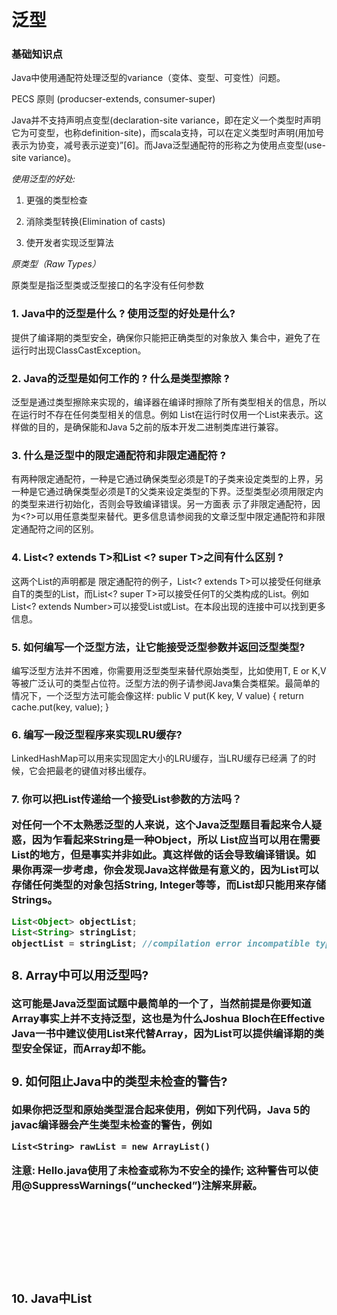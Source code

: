 # 泛型

### 基础知识点

Java中使用通配符处理泛型的variance（变体、变型、可变性）问题。

PECS 原则 (producser-extends, consumer-super)


Java并不支持声明点变型(declaration-site variance，即在定义一个类型时声明它为可变型，也称definition-site)，而scala支持，可以在定义类型时声明(用加号表示为协变，减号表示逆变)”[6]。而Java泛型通配符的形称之为使用点变型(use-site variance)。

*使用泛型的好处:*

  1. 更强的类型检查

  2. 消除类型转换(Elimination of casts)

  2. 使开发者实现泛型算法

*原类型（Raw Types）*

原类型是指泛型类或泛型接口的名字没有任何参数

### 1. Java中的泛型是什么 ? 使用泛型的好处是什么?

提供了编译期的类型安全，确保你只能把正确类型的对象放入 集合中，避免了在运行时出现ClassCastException。

### 2. Java的泛型是如何工作的 ? 什么是类型擦除 ?

泛型是通过类型擦除来实现的，编译器在编译时擦除了所有类型相关的信息，所以在运行时不存在任何类型相关的信息。例如 List<String>在运行时仅用一个List来表示。这样做的目的，是确保能和Java 5之前的版本开发二进制类库进行兼容。

### 3. 什么是泛型中的限定通配符和非限定通配符 ?

有两种限定通配符，一种是<? extends T>它通过确保类型必须是T的子类来设定类型的上界，另一种是<? super T>它通过确保类型必须是T的父类来设定类型的下界。泛型类型必须用限定内的类型来进行初始化，否则会导致编译错误。另一方面<?>表 示了非限定通配符，因为<?>可以用任意类型来替代。更多信息请参阅我的文章泛型中限定通配符和非限定通配符之间的区别。

### 4. List<? extends T>和List <? super T>之间有什么区别 ?

这两个List的声明都是 限定通配符的例子，List<? extends T>可以接受任何继承自T的类型的List，而List<? super T>可以接受任何T的父类构成的List。例如List<? extends Number>可以接受List<Integer>或List<Float>。在本段出现的连接中可以找到更多信息。

### 5. 如何编写一个泛型方法，让它能接受泛型参数并返回泛型类型?

编写泛型方法并不困难，你需要用泛型类型来替代原始类型，比如使用T, E or K,V等被广泛认可的类型占位符。泛型方法的例子请参阅Java集合类框架。最简单的情况下，一个泛型方法可能会像这样:
public V put(K key, V value) {
return cache.put(key, value);
}

### 6. 编写一段泛型程序来实现LRU缓存?

LinkedHashMap可以用来实现固定大小的LRU缓存，当LRU缓存已经满 了的时候，它会把最老的键值对移出缓存。


### 7. 你可以把List<String>传递给一个接受List<Object>参数的方法吗？

对任何一个不太熟悉泛型的人来说，这个Java泛型题目看起来令人疑惑，因为乍看起来String是一种Object，所以 List<String>应当可以用在需要List<Object>的地方，但是事实并非如此。真这样做的话会导致编译错误。如 果你再深一步考虑，你会发现Java这样做是有意义的，因为List<Object>可以存储任何类型的对象包括String, Integer等等，而List<String>却只能用来存储Strings。

```java
List<Object> objectList;
List<String> stringList;
objectList = stringList; //compilation error incompatible types
```

### 8. Array中可以用泛型吗?

这可能是Java泛型面试题中最简单的一个了，当然前提是你要知道Array事实上并不支持泛型，这也是为什么Joshua Bloch在Effective Java一书中建议使用List来代替Array，因为List可以提供编译期的类型安全保证，而Array却不能。


### 9. 如何阻止Java中的类型未检查的警告?

如果你把泛型和原始类型混合起来使用，例如下列代码，Java 5的javac编译器会产生类型未检查的警告，例如

```
List<String> rawList = new ArrayList()
```

注意: Hello.java使用了未检查或称为不安全的操作;
这种警告可以使用@SuppressWarnings(“unchecked”)注解来屏蔽。

### 10. Java中List<Object>和原始类型List之间的区别?

原始类型和带参数类型<Object>之间的主要区别是，在编译时编译器不会对原始类型进行类型安全检查，却会对带参数的类型进行检查，通过使用Object作为类型，可以告知编译器该方法可以接受任何类型的对象，比如String或Integer。这道题的考察点在于对泛型中原始类型的正确理解。它们之间的第二点区别是，你可以把任何带参数的类型传递给原始类型List，但却不能把List<String>传递给接受 List<Object>的方法，因为会产生编译错误。更多详细信息请参阅Java中的泛型是如何工作的。

```java
List listOfRawTypes = new ArrayList();
listOfRawTypes.add("abc");
listOfRawTypes.add(123); //编译器允许这样 – 运行时却会出现异常
String item = (String) listOfRawTypes.get(0); //需要显式的类型转换
item = (String) listOfRawTypes.get(1); //抛ClassCastException，因为Integer不能被转换为String

List<String> listOfString = new ArrayList();
listOfString.add("abcd");
listOfString.add(1234); //编译错误，比在运行时抛异常要好
item = listOfString.get(0); //不需要显式的类型转换 – 编译器自动转换
```
